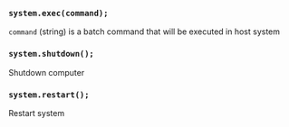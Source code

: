 ### `system.exec(command);`
`command` (string) is a batch command that will be executed in host system

### `system.shutdown();`
Shutdown computer

### `system.restart();`
Restart system
